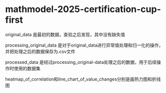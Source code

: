 # mathmodel-2025-certification-cup-first
original_data  是最初的数据，查验之后发现，其中没有缺失值

processing_original_data  是对于original_data进行异常值处理和归一化的操作，并把处理之后的数据保存为.csv文件

processed_data  是经过processing_original-data处理之后的数据，用于后续操作时使用的数据集

heatmap_of_correlation和line_chart_of_value_changes分别是画热力图和折线图

